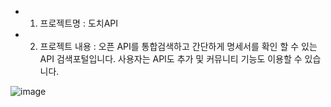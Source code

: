 * 1. 프로젝트명 : 도치API

* 2. 프로젝트 내용 : 오픈 API를 통합검색하고 간단하게 명세서를 확인 할 수 있는 API 검색포털입니다. 사용자는 API도 추가 및 커뮤니티 기능도 이용할 수 있습니다. 

![image](https://github.com/user-attachments/assets/e4485ccf-146c-4380-b498-e661a2b864f8)

